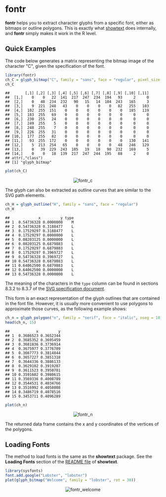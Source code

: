 # fontr

**fontr** helps you to extract character glyphs from a specific font, either as
bitmaps or outline polygons. This is exactly what
[showtext](https://github.com/yixuan/showtext) does internally, and **fontr**
simply makes it work in the R level.

## Quick Examples

The code below generates a matrix representing the bitmap image of the character
"C", given the specification of the font.


```r
library(fontr)
ch_C = glyph_bitmap("C", family = "sans", face = "regular", pixel_size = 20)
ch_C
```

```
##       [,1] [,2] [,3] [,4] [,5] [,6] [,7] [,8] [,9] [,10] [,11]
##  [1,]    0    0   22  141  217  247  234  194   93     2     0
##  [2,]    0   48  234  232   90   15   14  104  243   165     3
##  [3,]    9  221  248   43    0    0    0    0   82   255   103
##  [4,]  102  255  151    0    0    0    0    0    0   185   119
##  [5,]  183  255   69    0    0    0    0    0    0     0     0
##  [6,]  230  255   24    0    0    0    0    0    0     0     0
##  [7,]  249  255    5    0    0    0    0    0    0     0     0
##  [8,]  248  255    7    0    0    0    0    0    0     0     0
##  [9,]  226  255   31    0    0    0    0    0    0     0     0
## [10,]  177  255   82    0    0    0    0    0    0     0     0
## [11,]   93  255  172    0    0    0    0    0    0   130   141
## [12,]    5  213  254   65    0    0    0    0   48   246   129
## [13,]    0   39  229  243  105   19   18   90  232   169     5
## [14,]    0    0   18  139  217  247  244  195   88     2     0
## attr(,"class")
## [1] "glyph_bitmap"
```

```r
plot(ch_C)
```

<div align="center">
  <img src="http://i.imgur.com/xnMYGgZ.png" alt="fontr_c" />
</div>

The glyph can also be extracted as outline curves that are similar to the SVG
path elements.


```r
ch_H = glyph_outline("H", family = "sans", face = "regular")
ch_H
```

```
##             x         y type
## 1  0.54736328 0.0000000    M
## 2  0.54736328 0.3188477    L
## 3  0.17529297 0.3188477    L
## 4  0.17529297 0.0000000    L
## 5  0.08203125 0.0000000    L
## 6  0.08203125 0.6879883    L
## 7  0.17529297 0.6879883    L
## 8  0.17529297 0.3969727    L
## 9  0.54736328 0.3969727    L
## 10 0.54736328 0.6879883    L
## 11 0.64062500 0.6879883    L
## 12 0.64062500 0.0000000    L
## 13 0.54736328 0.0000000    L
```

The meaning of the characters in the `type` column can be found in sections
8.3.2 to 8.3.7 of the
[SVG specification document](http://www.w3.org/TR/SVG/paths.html).

This form is an exact representation of the glyph outlines that are contained
in the font file. However, it is usually more convenient to use polygons to
approximate those curves, as the following example shows:


```r
ch_n = glyph_polygon("n", family = "serif", face = "italic", nseg = 10)
head(ch_n, 15)
```

```
##            x         y
## 1  0.3686523 0.3652344
## 2  0.3685352 0.3695459
## 3  0.3681836 0.3736914
## 4  0.3675977 0.3776709
## 5  0.3667773 0.3814844
## 6  0.3657227 0.3851318
## 7  0.3644336 0.3886133
## 8  0.3629102 0.3919287
## 9  0.3611523 0.3950781
## 10 0.3591602 0.3980615
## 11 0.3569336 0.4008789
## 12 0.3544531 0.4034766
## 13 0.3516992 0.4058008
## 14 0.3486719 0.4078516
## 15 0.3453711 0.4096289
```

```r
plot(ch_n)
```

<div align="center">
  <img src="http://i.imgur.com/Y6CqPnt.png" alt="fontr_n" />
</div>

The returned data frame contains the x and y coordinates of the vertices of
the polygons.

## Loading Fonts

The method to load fonts is the same as the **showtext** package. See the
**Loading Fonts** section of the [README file](https://github.com/yixuan/showtext)
of **showtext**.


```r
library(sysfonts)
font.add.google("Lobster", "lobster")
plot(glyph_bitmap("Welcome", family = "lobster", rot = 30))
```

<div align="center">
  <img src="http://i.imgur.com/HYePkvZ.png" alt="fontr_welcome" />
</div>
